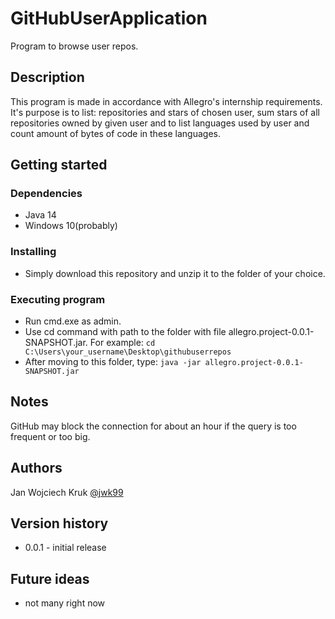 # GitHubUserApplication
Program to browse user repos.
## Description
This program is made in accordance with Allegro's internship requirements. It's purpose is to list: repositories and stars of chosen user, sum stars of all repositories owned by given user and to list languages used by user and count amount of bytes of code in these languages.
## Getting started
### Dependencies
- Java 14
- Windows 10(probably)
### Installing
- Simply download this repository and unzip it to the folder of your choice.
### Executing program
- Run cmd.exe as admin.
- Use cd command with path to the folder with file allegro.project-0.0.1-SNAPSHOT.jar. For example:
`cd C:\Users\your_username\Desktop\githubuserrepos`
- After moving to this folder, type: `java -jar allegro.project-0.0.1-SNAPSHOT.jar`
## Notes
GitHub may block the connection for about an hour if the query is too frequent or too big.
## Authors
Jan Wojciech Kruk
[@jwk99](https://github.com/jwk99)
## Version history
* 0.0.1 - initial release
## Future ideas
* not many right now
